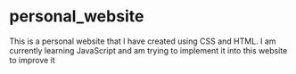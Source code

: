 # personal_website
This is a personal website that I have created using CSS and HTML.
I am currently learning JavaScript and am trying to implement it into this website to improve it